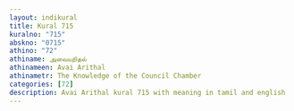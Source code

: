```yaml
---
layout: indikural
title: Kural 715
kuralno: "715"
abskno: "0715"
athino: "72"
athiname: அவையறிதல்
athinameen: Avai Arithal
athinametr: The Knowledge of the Council Chamber
categories: [72]
description: Avai Arithal kural 715 with meaning in tamil and english 
---
```


